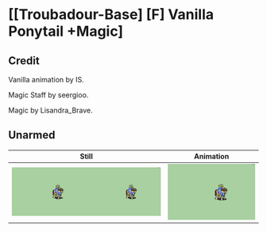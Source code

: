 # [\[Troubadour-Base\] \[F\] Vanilla Ponytail +Magic]

## Credit

Vanilla animation by IS.

Magic Staff by seergioo.

Magic by Lisandra_Brave.

## Unarmed

| Still | Animation |
| :---: | :-------: |
| ![Unarmed still](./Unarmed_000.png) | ![Unarmed animation](./Unarmed.gif) |
